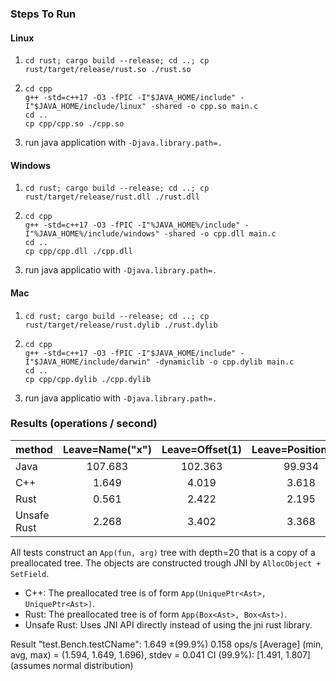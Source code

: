 ### Steps To Run

#### Linux

1. `cd rust; cargo build --release; cd ..; cp rust/target/release/rust.so ./rust.so`
2. ```
   cd cpp
   g++ -std=c++17 -O3 -fPIC -I"$JAVA_HOME/include" -I"$JAVA_HOME/include/linux" -shared -o cpp.so main.c
   cd ..
   cp cpp/cpp.so ./cpp.so
   ```
3. run java application with `-Djava.library.path=.`
  
 
#### Windows

1. `cd rust; cargo build --release; cd ..; cp rust/target/release/rust.dll ./rust.dll`
2. ```
   cd cpp
   g++ -std=c++17 -O3 -fPIC -I"%JAVA_HOME%/include" -I"%JAVA_HOME%/include/windows" -shared -o cpp.dll main.c
   cd ..
   cp cpp/cpp.dll ./cpp.dll
   ```
3. run java applicatio with `-Djava.library.path=.`
  
  
#### Mac

1. `cd rust; cargo build --release; cd ..; cp rust/target/release/rust.dylib ./rust.dylib`
2. ```
   cd cpp
   g++ -std=c++17 -O3 -fPIC -I"$JAVA_HOME/include" -I"$JAVA_HOME/include/darwin" -dynamiclib -o cpp.dylib main.c
   cd ..
   cp cpp/cpp.dylib ./cpp.dylib
   ```
3. run java applicatio with `-Djava.library.path=.`
  
  
### Results (operations / second)


| method      | Leave=Name("x") | Leave=Offset(1) | Leave=Position(2,3) |
|:--          | :--:            |:--:             |:--:                 |
| Java        | 107.683         | 102.363         | 99.934              |
| C++         | 1.649           | 4.019           | 3.618               |
| Rust        | 0.561           | 2.422           | 2.195               |
| Unsafe Rust | 2.268           | 3.402           | 3.368               |


All tests construct an `App(fun, arg)` tree with depth=20 that is a copy of a preallocated tree.
The objects are constructed trough JNI by `AllocObject + SetField`.

- C++: The preallocated tree is of form `App(UniquePtr<Ast>, UniquePtr<Ast>)`.
- Rust: The preallocated tree is of form `App(Box<Ast>, Box<Ast>)`.
- Unsafe Rust: Uses JNI API directly instead of using the jni rust library.


Result "test.Bench.testCName":
  1.649 ±(99.9%) 0.158 ops/s [Average]
  (min, avg, max) = (1.594, 1.649, 1.696), stdev = 0.041
  CI (99.9%): [1.491, 1.807] (assumes normal distribution)
